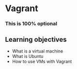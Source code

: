 # Vagrant
### This is 100% optional
## Learning objectives
* What is a virtual machine
* What is Ubuntu
* How to use VMs with Vagrant
